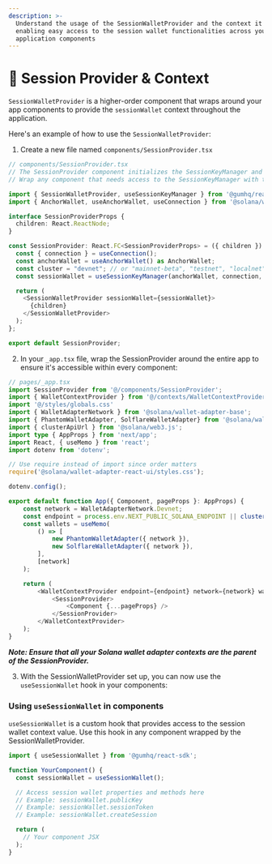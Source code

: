 ```yaml
---
description: >-
  Understand the usage of the SessionWalletProvider and the context it provides,
  enabling easy access to the session wallet functionalities across your
  application components
---
```


# 🔌 Session Provider & Context

`SessionWalletProvider` is a higher-order component that wraps around your app components to provide the `sessionWallet` context throughout the application.

Here's an example of how to use the `SessionWalletProvider`:

1. Create a new file named `components/SessionProvider.tsx`

```typescript
// components/SessionProvider.tsx
// The SessionProvider component initializes the SessionKeyManager and provides it to its children via context.
// Wrap any component that needs access to the SessionKeyManager with this provider.

import { SessionWalletProvider, useSessionKeyManager } from '@gumhq/react-sdk';
import { AnchorWallet, useAnchorWallet, useConnection } from '@solana/wallet-adapter-react';

interface SessionProviderProps {
  children: React.ReactNode;
}

const SessionProvider: React.FC<SessionProviderProps> = ({ children }) => {
  const { connection } = useConnection();
  const anchorWallet = useAnchorWallet() as AnchorWallet;
  const cluster = "devnet"; // or "mainnet-beta", "testnet", "localnet"
  const sessionWallet = useSessionKeyManager(anchorWallet, connection, cluster);

  return (
    <SessionWalletProvider sessionWallet={sessionWallet}>
      {children}
    </SessionWalletProvider>
  );
};

export default SessionProvider;
```

2. In your `_app.tsx` file, wrap the SessionProvider around the entire app to ensure it's accessible within every component:

```typescript
// pages/_app.tsx
import SessionProvider from '@/components/SessionProvider';
import { WalletContextProvider } from '@/contexts/WalletContextProvider';
import '@/styles/globals.css'
import { WalletAdapterNetwork } from '@solana/wallet-adapter-base';
import { PhantomWalletAdapter, SolflareWalletAdapter} from '@solana/wallet-adapter-wallets';
import { clusterApiUrl } from '@solana/web3.js';
import type { AppProps } from 'next/app';
import React, { useMemo } from 'react';
import dotenv from 'dotenv';

// Use require instead of import since order matters
require('@solana/wallet-adapter-react-ui/styles.css');

dotenv.config();

export default function App({ Component, pageProps }: AppProps) {
    const network = WalletAdapterNetwork.Devnet;
    const endpoint = process.env.NEXT_PUBLIC_SOLANA_ENDPOINT || clusterApiUrl(network);
    const wallets = useMemo(
        () => [
            new PhantomWalletAdapter({ network }),
            new SolflareWalletAdapter({ network }),
        ],
        [network]
    );

    return (
        <WalletContextProvider endpoint={endpoint} network={network} wallets={wallets} >
            <SessionProvider>
                <Component {...pageProps} />
            </SessionProvider>
        </WalletContextProvider>
    );
}
```

_**Note: Ensure that all your Solana wallet adapter contexts are the parent of the SessionProvider.**_

3. With the SessionWalletProvider set up, you can now use the `useSessionWallet` hook in your components:

### Using `useSessionWallet` in components

`useSessionWallet` is a custom hook that provides access to the session wallet context value. Use this hook in any component wrapped by the SessionWalletProvider.

```typescript
import { useSessionWallet } from '@gumhq/react-sdk';

function YourComponent() {
  const sessionWallet = useSessionWallet();

  // Access session wallet properties and methods here
  // Example: sessionWallet.publicKey
  // Example: sessionWallet.sessionToken
  // Example: sessionWallet.createSession

  return (
    // Your component JSX
  );
}
```
